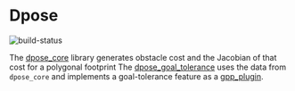 # Dpose
![build-status](https://github.com/dorezyuk/dpose/workflows/Noetic%20CI/badge.svg)

The [dpose_core](dpose_core) library generates obstacle cost and the Jacobian of that cost for a polygonal footprint
The [dpose_goal_tolerance](dpose_goal_tolerance) uses the data from `dpose_core` and implements a goal-tolerance feature as a [gpp_plugin](http://github.com/dorezyuk/gpp.git).
